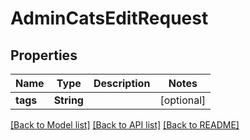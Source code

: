 # AdminCatsEditRequest

## Properties
Name | Type | Description | Notes
------------ | ------------- | ------------- | -------------
**tags** | **String** |  | [optional] 

[[Back to Model list]](../README.md#documentation-for-models) [[Back to API list]](../README.md#documentation-for-api-endpoints) [[Back to README]](../README.md)


